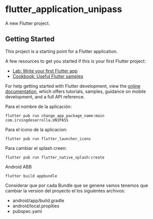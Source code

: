 # flutter_application_unipass

A new Flutter project.

## Getting Started

This project is a starting point for a Flutter application.

A few resources to get you started if this is your first Flutter project:

- [Lab: Write your first Flutter app](https://docs.flutter.dev/get-started/codelab)
- [Cookbook: Useful Flutter samples](https://docs.flutter.dev/cookbook)

For help getting started with Flutter development, view the
[online documentation](https://docs.flutter.dev/), which offers tutorials,
samples, guidance on mobile development, and a full API reference.

Para el nombre de la aplicación:
```
flutter pub run change_app_package_name:main com.irvingdesarrolla.UNIPASS
```

Para el icono de la aplicacion:
```
flutter pub run flutter_launcher_icons
```

Para cambiar el splash creen:
```
flutter pub run flutter_native_splash:create
```

Android ABB
```
flutter build appbundle
```
Considerar que por cada Bundle que se genene vamos tenemos que cambiar la version del proyecto el los siguientes archivos:
- android/app/build.gradle
- android/local.propities
- pubspec.yaml